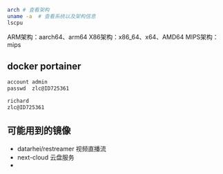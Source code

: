 ```bash
arch # 查看架构
uname -a  # 查看系统以及架构信息
lscpu
```
ARM架构：aarch64、arm64
X86架构：x86_64、x64、AMD64
MIPS架构：mips

## docker portainer

```tex
account	admin
passwd	zlc@ID725361

richard
zlc@ID725361

```



## 可能用到的镜像

- datarhei/restreamer 视频直播流
- next-cloud 云盘服务
- 
